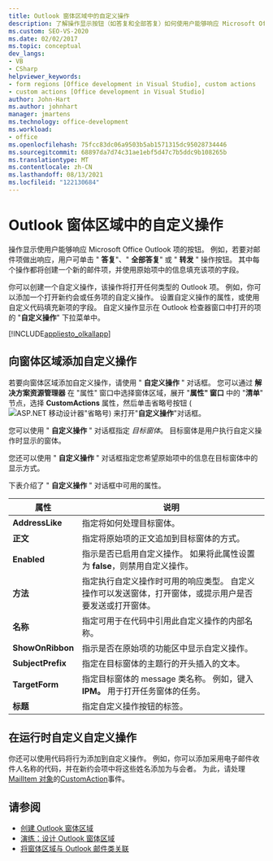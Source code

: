 ```yaml
---
title: Outlook 窗体区域中的自定义操作
description: 了解操作显示按钮（如答复和全部答复）如何使用户能够响应 Microsoft Office Outlook 项。
ms.custom: SEO-VS-2020
ms.date: 02/02/2017
ms.topic: conceptual
dev_langs:
- VB
- CSharp
helpviewer_keywords:
- form regions [Office development in Visual Studio], custom actions
- custom actions [Office development in Visual Studio]
author: John-Hart
ms.author: johnhart
manager: jmartens
ms.technology: office-development
ms.workload:
- office
ms.openlocfilehash: 75fcc83dc06a9503b5ab1571315dc95028734446
ms.sourcegitcommit: 68897da7d74c31ae1ebf5d47c7b5ddc9b108265b
ms.translationtype: MT
ms.contentlocale: zh-CN
ms.lasthandoff: 08/13/2021
ms.locfileid: "122130684"
---
```

# <a name="custom-actions-in-outlook-form-regions"></a>Outlook 窗体区域中的自定义操作
  操作显示使用户能够响应 Microsoft Office Outlook 项的按钮。 例如，若要对邮件项做出响应，用户可单击 " **答复**"、" **全部答复**" 或 " **转发** " 操作按钮。 其中每个操作都将创建一个新的邮件项，并使用原始项中的信息填充该项的字段。

 你可以创建一个自定义操作，该操作将打开任何类型的 Outlook 项。 例如，你可以添加一个打开新约会或任务项的自定义操作。 设置自定义操作的属性，或使用自定义代码填充新项的字段。 自定义操作显示在 Outlook 检查器窗口中打开的项的 "**自定义操作**" 下拉菜单中。

 [!INCLUDE[appliesto_olkallapp](../vsto/includes/appliesto-olkallapp-md.md)]

## <a name="add-custom-actions-to-a-form-region"></a>向窗体区域添加自定义操作
 若要向窗体区域添加自定义操作，请使用 " **自定义操作** " 对话框。 您可以通过 **解决方案资源管理器** 在 "属性" 窗口中选择窗体区域，展开 "**属性" 窗口** 中的 "**清单**" 节点，选择 **CustomActions** 属性，然后单击省略号按钮 (![ASP.NET 移动设计器](../sharepoint/media/mwellipsis.gif "ASP.NET 移动设计器中的省略号")"省略号) 来打开"**自定义操作**"对话框。

 您可以使用 " **自定义操作** " 对话框指定 *目标窗体*。 目标窗体是用户执行自定义操作时显示的窗体。

 您还可以使用 " **自定义操作** " 对话框指定您希望原始项中的信息在目标窗体中的显示方式。

 下表介绍了 " **自定义操作** " 对话框中可用的属性。

|属性|说明|
|--------------|-----------------|
|**AddressLike**|指定将如何处理目标窗体。|
|**正文**|指定将原始项的正文追加到目标窗体的方式。|
|**Enabled**|指示是否已启用自定义操作。 如果将此属性设置为 **false**，则禁用自定义操作。|
|**方法**|指定执行自定义操作时可用的响应类型。 自定义操作可以发送窗体，打开窗体，或提示用户是否要发送或打开窗体。|
|**名称**|指定可用于在代码中引用此自定义操作的内部名称。|
|**ShowOnRibbon**|指示是否在原始项的功能区中显示自定义操作。|
|**SubjectPrefix**|指定在目标窗体的主题行的开头插入的文本。|
|**TargetForm**|指定目标窗体的 message 类名称。 例如，键入 **IPM。** 用于打开任务窗体的任务。|
|**标题**|指定自定义操作按钮的标签。|

## <a name="customize-a-custom-action-at-run-time"></a>在运行时自定义自定义操作
 你还可以使用代码将行为添加到自定义操作。 例如，你可以添加采用电子邮件收件人名称的代码，并在新约会项中将这些姓名添加为与会者。 为此，请处理[MailItem 对象](/office/vba/api/Outlook.MailItem)的[CustomAction](/office/vba/api/Outlook.MailItem.CustomAction)事件。

## <a name="see-also"></a>请参阅
- [创建 Outlook 窗体区域](../vsto/creating-outlook-form-regions.md)
- [演练：设计 Outlook 窗体区域](../vsto/walkthrough-designing-an-outlook-form-region.md)
- [将窗体区域与 Outlook 邮件类关联](../vsto/associating-a-form-region-with-an-outlook-message-class.md)

